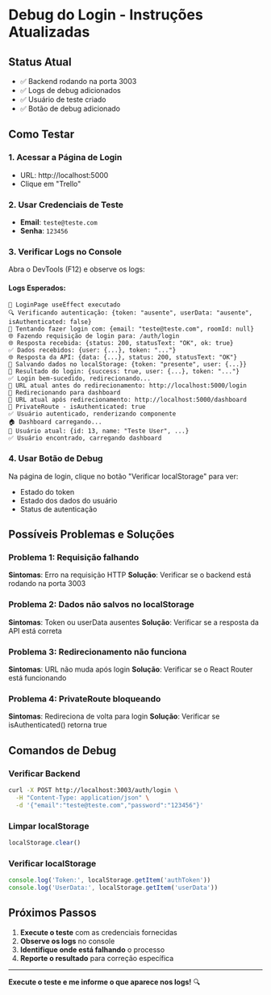 # Debug do Login - Instruções Atualizadas

## Status Atual
- ✅ Backend rodando na porta 3003
- ✅ Logs de debug adicionados
- ✅ Usuário de teste criado
- ✅ Botão de debug adicionado

## Como Testar

### 1. **Acessar a Página de Login**
- URL: http://localhost:5000
- Clique em "Trello"

### 2. **Usar Credenciais de Teste**
- **Email**: `teste@teste.com`
- **Senha**: `123456`

### 3. **Verificar Logs no Console**
Abra o DevTools (F12) e observe os logs:

#### **Logs Esperados:**
```
🔄 LoginPage useEffect executado
🔍 Verificando autenticação: {token: "ausente", userData: "ausente", isAuthenticated: false}
🔐 Tentando fazer login com: {email: "teste@teste.com", roomId: null}
🌐 Fazendo requisição de login para: /auth/login
🌐 Resposta recebida: {status: 200, statusText: "OK", ok: true}
✅ Dados recebidos: {user: {...}, token: "..."}
🌐 Resposta da API: {data: {...}, status: 200, statusText: "OK"}
💾 Salvando dados no localStorage: {token: "presente", user: {...}}
🔐 Resultado do login: {success: true, user: {...}, token: "..."}
✅ Login bem-sucedido, redirecionando...
📍 URL atual antes do redirecionamento: http://localhost:5000/login
🔄 Redirecionando para dashboard
📍 URL atual após redirecionamento: http://localhost:5000/dashboard
🔐 PrivateRoute - isAuthenticated: true
✅ Usuário autenticado, renderizando componente
🏠 Dashboard carregando...
👤 Usuário atual: {id: 13, name: "Teste User", ...}
✅ Usuário encontrado, carregando dashboard
```

### 4. **Usar Botão de Debug**
Na página de login, clique no botão "Verificar localStorage" para ver:
- Estado do token
- Estado dos dados do usuário
- Status de autenticação

## Possíveis Problemas e Soluções

### **Problema 1: Requisição falhando**
**Sintomas**: Erro na requisição HTTP
**Solução**: Verificar se o backend está rodando na porta 3003

### **Problema 2: Dados não salvos no localStorage**
**Sintomas**: Token ou userData ausentes
**Solução**: Verificar se a resposta da API está correta

### **Problema 3: Redirecionamento não funciona**
**Sintomas**: URL não muda após login
**Solução**: Verificar se o React Router está funcionando

### **Problema 4: PrivateRoute bloqueando**
**Sintomas**: Redireciona de volta para login
**Solução**: Verificar se isAuthenticated() retorna true

## Comandos de Debug

### **Verificar Backend**
```bash
curl -X POST http://localhost:3003/auth/login \
  -H "Content-Type: application/json" \
  -d '{"email":"teste@teste.com","password":"123456"}'
```

### **Limpar localStorage**
```javascript
localStorage.clear()
```

### **Verificar localStorage**
```javascript
console.log('Token:', localStorage.getItem('authToken'))
console.log('UserData:', localStorage.getItem('userData'))
```

## Próximos Passos

1. **Execute o teste** com as credenciais fornecidas
2. **Observe os logs** no console
3. **Identifique onde está falhando** o processo
4. **Reporte o resultado** para correção específica

---

**Execute o teste e me informe o que aparece nos logs!** 🔍
